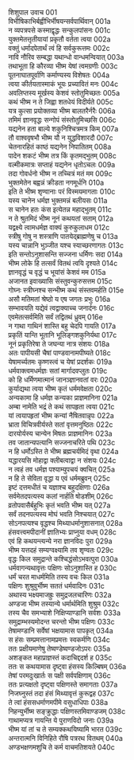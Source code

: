 शिशुपाल उवाच	001  
विभीषिकाभिर्बह्वीभिर्भीषयन्सर्वपार्थिवान्	001a  
न व्यपत्रपसे कस्माद्वृद्धः सन्कुलपांसनः	001c  
युक्तमेतत्तृतीयायां प्रकृतौ वर्तता त्वया	002a  
वक्तुं धर्मादपेतार्थं त्वं हि सर्वकुरूत्तमः	002c  
नावि नौरिव सम्बद्धा यथान्धो वान्धमन्वियात्	003a  
तथाभूता हि कौरव्या भीष्म येषां त्वमग्रणीः	003c  
पूतनाघातपूर्वाणि कर्माण्यस्य विशेषतः	004a  
त्वया कीर्तयतास्माकं भूयः प्रच्यावितं मनः	004c  
अवलिप्तस्य मूर्खस्य केशवं स्तोतुमिच्छतः	005a  
कथं भीष्म न ते जिह्वा शतधेयं विदीर्यते	005c  
यत्र कुत्सा प्रयोक्तव्या भीष्म बालतरैर्नरैः	006a  
तमिमं ज्ञानवृद्धः सन्गोपं संस्तोतुमिच्छसि	006c  
यद्यनेन हता बाल्ये शकुनिश्चित्रमत्र किम्	007a  
तौ वाश्ववृषभौ भीष्म यौ न युद्धविशारदौ	007c  
चेतनारहितं काष्ठं यद्यनेन निपातितम्	008a  
पादेन शकटं भीष्म तत्र किं कृतमद्भुतम्	008c  
वल्मीकमात्रः सप्ताहं यद्यनेन धृतोऽचलः	009a  
तदा गोवर्धनो भीष्म न तच्चित्रं मतं मम	009c  
भुक्तमेतेन बह्वन्नं क्रीडता नगमूर्धनि	010a  
इति ते भीष्म शृण्वानाः परं विस्मयमागताः	010c  
यस्य चानेन धर्मज्ञ भुक्तमन्नं बलीयसः	011a  
स चानेन हतः कंस इत्येतन्न महाद्भुतम्	011c  
न ते श्रुतमिदं भीष्म नूनं कथयतां सताम्	012a  
यद्वक्ष्ये त्वामधर्मज्ञ वाक्यं कुरुकुलाधम	012c  
स्त्रीषु गोषु न शस्त्राणि पातयेद्ब्राह्मणेषु च	013a  
यस्य चान्नानि भुञ्जीत यश्च स्याच्छरणागतः	013c  
इति सन्तोऽनुशासन्ति सज्जना धर्मिणः सदा	014a  
भीष्म लोके हि तत्सर्वं वितथं त्वयि दृश्यते	014c  
ज्ञानवृद्धं च वृद्धं च भूयांसं केशवं मम	015a  
अजानत इवाख्यासि संस्तुवन्कुरुसत्तम	015c  
गोघ्नः स्त्रीघ्नश्च सन्भीष्म कथं संस्तवमर्हति	015e  
असौ मतिमतां श्रेष्ठो य एष जगतः प्रभुः	016a  
सम्भावयति यद्येवं त्वद्वाक्याच्च जनार्दनः	016c  
एवमेतत्सर्वमिति सर्वं तद्वितथं ध्रुवम्	016e  
न गाथा गाथिनं शास्ति बहु चेदपि गायति	017a  
प्रकृतिं यान्ति भूतानि भूलिङ्गशकुनिर्यथा	017c  
नूनं प्रकृतिरेषा ते जघन्या नात्र संशयः	018a  
अतः पापीयसी चैषां पाण्डवानामपीष्यते	018c  
येषामर्च्यतमः कृष्णस्त्वं च येषां प्रदर्शकः	019a  
धर्मवाक्त्वमधर्मज्ञः सतां मार्गादवप्लुतः	019c  
को हि धर्मिणमात्मानं जानञ्ज्ञानवतां वरः	020a  
कुर्याद्यथा त्वया भीष्म कृतं धर्ममवेक्षता	020c  
अन्यकामा हि धर्मज्ञ कन्यका प्राज्ञमानिना	021a  
अम्बा नामेति भद्रं ते कथं सापहृता त्वया	021c  
यां त्वयापहृतां भीष्म कन्यां नैषितवान्नृपः	022a  
भ्राता विचित्रवीर्यस्ते सतां वृत्तमनुष्ठितः	022c  
दारयोर्यस्य चान्येन मिषतः प्राज्ञमानिनः	023a  
तव जातान्यपत्यानि सज्जनाचरिते पथि	023c  
न हि धर्मोऽस्ति ते भीष्म ब्रह्मचर्यमिदं वृथा	024a  
यद्धारयसि मोहाद्वा क्लीबत्वाद्वा न संशयः	024c  
न त्वहं तव धर्मज्ञ पश्याम्युपचयं क्वचित्	025a  
न हि ते सेविता वृद्धा य एवं धर्ममब्रुवन्	025c  
इष्टं दत्तमधीतं च यज्ञाश्च बहुदक्षिणाः	026a  
सर्वमेतदपत्यस्य कलां नार्हति षोडशीम्	026c  
व्रतोपवासैर्बहुभिः कृतं भवति भीष्म यत्	027a  
सर्वं तदनपत्यस्य मोघं भवति निश्चयात्	027c  
सोऽनपत्यश्च वृद्धश्च मिथ्याधर्मानुशासनात्	028a  
हंसवत्त्वमपीदानीं ज्ञातिभ्यः प्राप्नुया वधम्	028c  
एवं हि कथयन्त्यन्ये नरा ज्ञानविदः पुरा	029a  
भीष्म यत्तदहं सम्यग्वक्ष्यामि तव शृण्वतः	029c  
वृद्धः किल समुद्रान्ते कश्चिद्धंसोऽभवत्पुरा	030a  
धर्मवागन्यथावृत्तः पक्षिणः सोऽनुशास्ति ह	030c  
धर्मं चरत माधर्ममिति तस्य वचः किल	031a  
पक्षिणः शुश्रुवुर्भीष्म सततं धर्मवादिनः	031c  
अथास्य भक्ष्यमाजह्रुः समुद्रजलचारिणः	032a  
अण्डजा भीष्म तस्यान्ये धर्मार्थमिति शुश्रुम	032c  
तस्य चैव समभ्याशे निक्षिप्याण्डानि सर्वशः	033a  
समुद्राम्भस्यमोदन्त चरन्तो भीष्म पक्षिणः	033c  
तेषामण्डानि सर्वेषां भक्षयामास पापकृत्	034a  
स हंसः सम्प्रमत्तानामप्रमत्तः स्वकर्मणि	034c  
ततः प्रक्षीयमाणेषु तेष्वण्डेष्वण्डजोऽपरः	035a  
अशङ्कत महाप्राज्ञस्तं कदाचिद्ददर्श ह	035c  
ततः स कथयामास दृष्ट्वा हंसस्य किल्बिषम्	036a  
तेषां परमदुःखार्तः स पक्षी सर्वपक्षिणाम्	036c  
ततः प्रत्यक्षतो दृष्ट्वा पक्षिणस्ते समागताः	037a  
निजघ्नुस्तं तदा हंसं मिथ्यावृत्तं कुरूद्वह	037c  
ते त्वां हंससधर्माणमपीमे वसुधाधिपाः	038a  
निहन्युर्भीष्म सङ्क्रुद्धाः पक्षिणस्तमिवाण्डजम्	038c  
गाथामप्यत्र गायन्ति ये पुराणविदो जनाः	039a  
भीष्म यां तां च ते सम्यक्कथयिष्यामि भारत	039c  
अन्तरात्मनि विनिहिते रौषि पत्ररथ वितथम्	040a  
अण्डभक्षणमशुचि ते कर्म वाचमतिशयते	040c  
